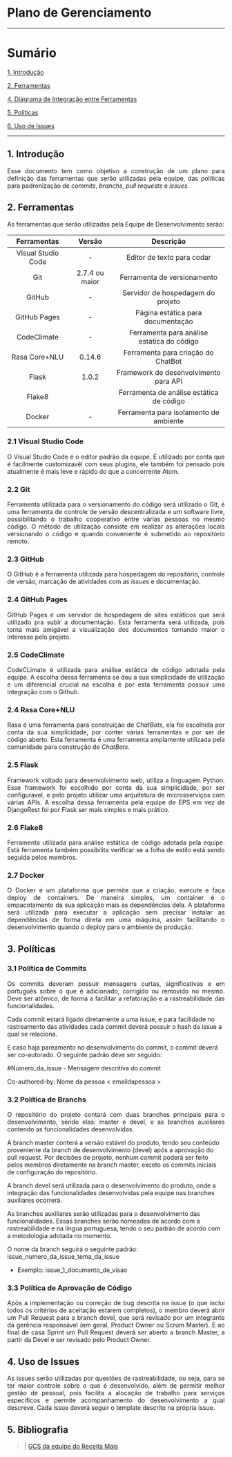 # Plano de Gerenciamento

---

# Sumário

[1. Introdução](#1-introdução)

[2. Ferramentas](#2-ferramentas)

[4. Diagrama de Integração entre Ferramentas](#3-diagrama-de-integração-entre-ferramentas)

[5. Políticas](#3-políticas)

[6. Uso de Issues](#3-uso-de-issues) 

---


## 1. Introdução

<p align="justify">Esse documento tem como objetivo a construção de um plano para definição das ferramentas que serão utilizadas pela equipe, das políticas para padronização de <i>commits</i>, <i>branchs</i>, <i>pull requests</i> e <i>issues</i>. </p>

## 2. Ferramentas

<p align="justify"> As ferramentas que serão utilizadas pela Equipe de Desenvolvimento serão:</p>

|Ferramentas|Versão|Descrição|
|:--:|:--:|:--:|
|Visual Studio Code|-|Editor de texto para codar|
|Git|2.7.4 ou maior|Ferramenta de versionamento|
|GitHub|-|Servidor de hospedagem do projeto|
|GitHub Pages|-|Página estática para documentação|
|CodeClimate|-|Ferramenta para análise estática do código|
|Rasa Core+NLU|0.14.6|Ferramenta para criação do ChatBot|
|Flask|1.0.2|Framework de desenvolvimento para API|
|Flake8||Ferramenta de análise estática de código|
|Docker|-|Ferramenta para isolamento de ambiente|

### 2.1 Visual Studio Code

<p align="justify">
O Visual Studio Code é o editor padrão da equipe. É utilizado por conta que é facilmente customizavél com seus plugins, ele também foi pensado pois atualmente é mais leve e rápido do que a concorrente Atom.
</p>


### 2.2 Git

<p align="justify">
Ferramenta utilizada para o versionamento do código será utilizado o Git, é uma ferramenta de controle de versão descentralizada e um software livre, possibilitando o trabalho cooperativo entre várias pessoas no mesmo código. O método de utilização consiste em realizar as alterações locais versionando o código e quando conveniente é submetido ao repositório remoto.
</p>

### 2.3 GitHub

<p align="justify">
O GitHub é a ferramenta utilizada para hospedagem do repositório, controle de versão, marcação de atividades com as <i>issues</i> e documentação.
</p>

### 2.4 GitHub Pages

<p align="justify">
GitHub Pages é um servidor de hospedagem de sites estáticos que será utilizado pra subir a documentação. Esta ferramenta será utilizada, pois torna mais amigável a visualização dos documentos tornando maior o interesse pelo projeto.
</p>


### 2.5 CodeClimate

<p align="justify">
CodeCLimate é utilizada para análise estática de código adotada pela equipe. A escolha dessa ferramenta se deu a sua simplicidade de utilização e um diferencial crucial na escolha é por esta ferramenta possuir uma integração com o Github.
</p>

### 2.4 Rasa Core+NLU

<p align="justify">
Rasa é uma ferramenta para construição de <i>ChatBots</i>, ela foi escolhida por conta da sua simplicidade, por conter várias ferramentas e por ser de código aberto. Esta ferramenta é uma ferramenta amplamente utilizada pela comunidade para construção de <i>ChatBots</i>.
</p>

### 2.5 Flask

<p align="justify">
Framework voltado para desenvolvimento web, utiliza a linguagem Python. Esse framework foi escolhido por conta da sua simplicidade, por ser configuravel, e pelo projeto utilizar uma arquitetura de microsserviços com várias APIs. A escolha dessa ferramenta pela equipe de EPS em vez de DjangoRest foi por Flask ser mais simples e mais prático.
</p>

### 2.6 Flake8

<p align="justify">
Ferramenta utilizada para análise estática de código adotada pela equipe. Está ferramenta também possibilita verificar se a folha de estilo está sendo seguida pelos membros.
</p>

### 2.7 Docker

<p align="justify">
O Docker é um plataforma que permite que a criação, execute e faça deploy de containers. De maneira simples, um container é o empacotamento da sua aplicação mais as dependências dela. A plataforma será utilizada para executar a aplicação sem precisar instalar as dependências de forma direta em uma máquina, assim facilitando o desenvolvimento quando o deploy para o ambiente de produção.
</p>


## 3. Políticas

### 3.1 Política de __Commits__

<p align="justify">
Os commits deveram possuir mensagens curtas, significativas e em português sobre o que é adicionado, corrigido ou removido no mesmo. Deve ser atômico, de forma a facilitar a refatoração e a rastreabilidade das funcionalidades.

Cada commit estará ligado diretamente a uma issue, e para facilidade no rastreamento das atividades cada commit deverá possuir o hash da issue a qual se relaciona.

E caso haja pareamento no desenvolvimento do commit, o commit deverá ser co-autorado. O seguinte padrão deve ser seguido:

#Número_da_issue - Mensagem descritiva do commit


Co-authored-by: Nome da pessoa < emaildapessoa >

</p>

### 3.2 Política de __Branchs__

<p align="justify">
O repositório do projeto contará com duas branches principais para o desenvolvimento, sendo elas: master e devel, e as branches auxiliares contendo as funcionalidades desenvolvidas.

A branch master conterá a versão estável do produto, tendo seu conteúdo proveniente da branch de desenvolvimento (devel) após a aprovação do pull request. Por decisões de projeto, nenhum commit poderá ser feito pelos membros diretamente na branch master, exceto os commits iniciais de configuração do repositório.

A branch devel será utilizada para o desenvolvimento do produto, onde a integração das funcionalidades desenvolvidas pela equipe nas branches auxiliares ocorrerá.

As branches auxiliares serão utilizadas para o desenvolvimento das funcionalidades. Essas branches serão nomeadas de acordo com a rastreabilidade e na língua portuguesa, tendo o seu padrão de acordo com a metodologia adotada no momento.

O nome da branch seguirá o seguinte padrão: issue_numero_da_issue_tema_da_issue

- Exemplo: issue_1_documento_de_visao</p>

### 3.3 Política de Aprovação de Código

<p align="justify">
Após a implementação ou correção de bug descrita na issue (o que inclui todos os critérios de aceitação estarem completos), o membro deverá abrir um Pull Request para a branch devel, que será revisado por um integrante da gerência responsável (em geral, Product Owner ou Scrum Master). E ao final de casa Sprint um Pull Request deverá ser aberto a branch Master, a partir da Devel e ser revisado pelo  Product Owner.</p>

## 4. Uso de Issues

<p align="justify">
As issues serão utilizadas por questões de rastreabilidade, ou seja, para se ter maior controle sobre o que é desenvolvido, além de permitir melhor gestão de pessoal, pois facilita a alocação de trabalho para serviços específicos e permite acompanhamento do desenvolvimento a qual descreve. Cada issue deverá seguir o template descrito na própria issue.</p>



## 5. Bibliografia

> | [GCS da equipe do Receita Mais](https://github.com/fga-eps-mds/2017.2-Receita-Mais/wiki/Plano-de-Gerenciamento-e-Configura%C3%A7%C3%A3o-de-Software)